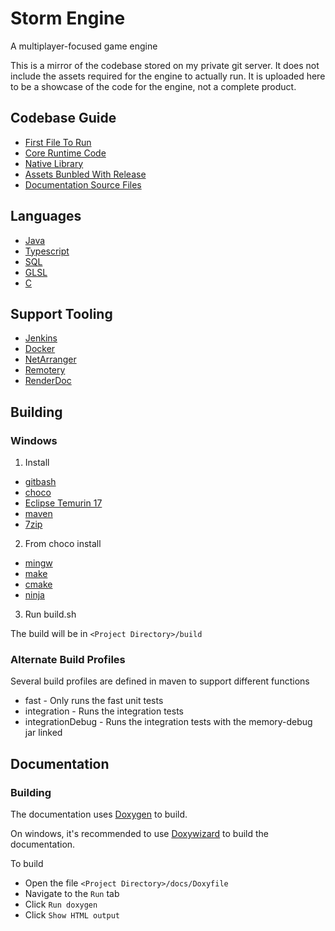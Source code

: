 # Storm Engine

A multiplayer-focused game engine


This is a mirror of the codebase stored on my private git server.
It does not include the assets required for the engine to actually run.
It is uploaded here to be a showcase of the code for the engine, not a complete product.



## Codebase Guide
 - [First File To Run](https://github.com/AustinHoover/StormEngine/blob/master/src/main/java/electrosphere/engine/Main.java)
 - [Core Runtime Code](https://github.com/AustinHoover/StormEngine/tree/master/src/main/java/electrosphere)
 - [Native Library](https://github.com/AustinHoover/StormEngine/tree/master/src/main/c)
 - [Assets Bunbled With Release](https://github.com/AustinHoover/StormEngine/tree/master/assets)
 - [Documentation Source Files](https://github.com/AustinHoover/StormEngine/tree/master/docs)






## Languages
 - [Java](https://github.com/AustinHoover/StormEngine/tree/master/src/main/java/electrosphere)
 - [Typescript](https://github.com/AustinHoover/StormEngine/tree/master/assets/Scripts)
 - [SQL](https://github.com/AustinHoover/StormEngine/tree/master/assets/DB)
 - [GLSL](https://github.com/AustinHoover/StormEngine/tree/master/assets/Shaders)
 - [C](https://github.com/AustinHoover/StormEngine/tree/master/src/main/c)




## Support Tooling
 - [Jenkins](https://github.com/AustinHoover/StormEngine/blob/master/Jenkinsfile)
 - [Docker](https://gist.github.com/AustinHoover/c5a1799b6f42a410f6db3bfcbaaaff68)
 - [NetArranger](https://github.com/StudioRailgun/NetArranger)
 - [Remotery](https://github.com/Celtoys/Remotery)
 - [RenderDoc](https://renderdoc.org/)






## Building


### Windows
1. Install
 - [gitbash](https://git-scm.com/downloads)
 - [choco](https://chocolatey.org/install)
 - [Eclipse Temurin 17](https://adoptium.net/temurin/releases/)
 - [maven](https://maven.apache.org/download.cgi)
 - [7zip](https://www.7-zip.org/)

2. From choco install
 - [mingw](https://community.chocolatey.org/packages/mingw)
 - [make](https://community.chocolatey.org/packages/make)
 - [cmake](https://community.chocolatey.org/packages/cmake)
 - [ninja](https://community.chocolatey.org/packages/ninja)

3. Run build.sh

The build will be in `<Project Directory>/build`

### Alternate Build Profiles

Several build profiles are defined in maven to support different functions
 - fast - Only runs the fast unit tests
 - integration - Runs the integration tests
 - integrationDebug - Runs the integration tests with the memory-debug jar linked






## Documentation

### Building
The documentation uses [Doxygen](https://github.com/doxygen/doxygen) to build.

On windows, it's recommended to use [Doxywizard](https://www.doxygen.nl/manual/doxywizard_usage.html) to build the documentation.

To build
 - Open the file `<Project Directory>/docs/Doxyfile`
 - Navigate to the `Run` tab
 - Click `Run doxygen`
 - Click `Show HTML output`

